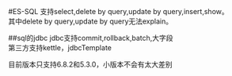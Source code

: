 #ES-SQL
支持select,delete by query,update by query,insert,show。<br>
其中delete by query,update by query无法explain。

##sql的jdbc
jdbc支持commit,rollback,batch,大字段<br>
第三方支持kettle，jdbcTemplate

目前版本只支持6.8.2和5.3.0，小版本不会有太大差别
